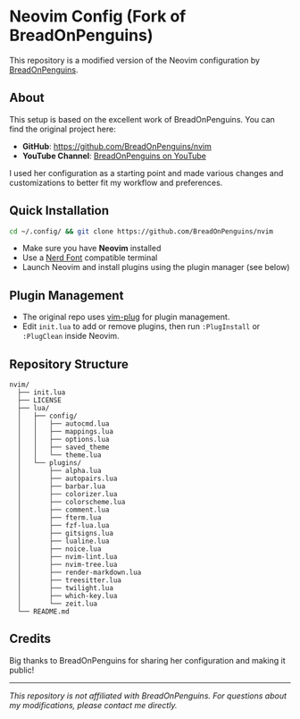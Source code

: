 # Neovim Config (Fork of BreadOnPenguins)

This repository is a modified version of the Neovim configuration by [BreadOnPenguins](https://github.com/BreadOnPenguins/nvim).

## About

This setup is based on the excellent work of BreadOnPenguins. You can find the original project here:
- **GitHub**: https://github.com/BreadOnPenguins/nvim
- **YouTube Channel**: [BreadOnPenguins on YouTube](https://www.youtube.com/@BreadOnPenguins)

I used her configuration as a starting point and made various changes and customizations to better fit my workflow and preferences.

## Quick Installation

```sh
cd ~/.config/ && git clone https://github.com/BreadOnPenguins/nvim
```

- Make sure you have **Neovim** installed
- Use a [Nerd Font](https://www.nerdfonts.com/) compatible terminal
- Launch Neovim and install plugins using the plugin manager (see below)

## Plugin Management

- The original repo uses [vim-plug](https://github.com/junegunn/vim-plug) for plugin management.
- Edit `init.lua` to add or remove plugins, then run `:PlugInstall` or `:PlugClean` inside Neovim.

## Repository Structure

```text
nvim/
  ├── init.lua
  ├── LICENSE
  ├── lua/
  │   ├── config/
  │   │   ├── autocmd.lua
  │   │   ├── mappings.lua
  │   │   ├── options.lua
  │   │   ├── saved_theme
  │   │   └── theme.lua
  │   └── plugins/
  │       ├── alpha.lua
  │       ├── autopairs.lua
  │       ├── barbar.lua
  │       ├── colorizer.lua
  │       ├── colorscheme.lua
  │       ├── comment.lua
  │       ├── fterm.lua
  │       ├── fzf-lua.lua
  │       ├── gitsigns.lua
  │       ├── lualine.lua
  │       ├── noice.lua
  │       ├── nvim-lint.lua
  │       ├── nvim-tree.lua
  │       ├── render-markdown.lua
  │       ├── treesitter.lua
  │       ├── twilight.lua
  │       ├── which-key.lua
  │       └── zeit.lua
  └── README.md
```

## Credits

Big thanks to BreadOnPenguins for sharing her configuration and making it public!

---

*This repository is not affiliated with BreadOnPenguins. For questions about my modifications, please contact me directly.*
